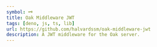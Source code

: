 ```yaml
---
symbol: 🗝
title: Oak Middleware JWT
tags: [deno, js, ts, lib]
url: https://github.com/halvardssm/oak-middleware-jwt
description: A JWT middleware for the Oak server.
---
```

